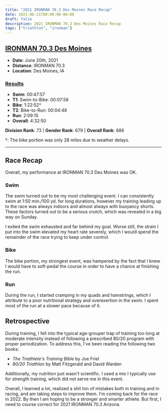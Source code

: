 ```yaml
---
title: "2021 IRONMAN 70.3 Des Moines Race Recap"
date: 2021-06-21T00:00:00-06:00
draft: false
description: 2021 IRONMAN 70.3 Des Moines Race Recap
tags: ["triathlon", "ironman"]
---
```


## [IRONMAN 70.3 Des Moines](https://www.ironman.com/im703-des-moines)
* **Date**: June 20th, 2021
* **Distance**: IRONMAN 70.3
* **Location**: Des Moines, IA

### [Results](https://www.ironman.com/im703-des-moines)
* **Swim**: 00:47:57
* **T1**: Swim-to-Bike: 00:07:58
* **Bike**: 1:22:52†
* **T2**: Bike-to-Run: 00:04:48
* **Run**: 2:09:15
* **Overall**: 4:32:50

**Division Rank**: 73 | **Gender Rank**: 679 | **Overall Rank**: 886

†: The bike portion was only 28 miles due to weather delays.

---

## Race Recap
Overall, my performance at IRONMAN 70.3 Des Moines was OK.

### Swim
The swim turned out to be my most challenging event. I can consistently swim at 1:50 min./100 yd. for long durations, however my training leading up to the race was always indoors and almost always with buoyancy shorts. These factors turned out to be a serious crutch, which was revealed in a big way on Sunday.

I exited the swim exhausted and far behind my goal. Worse still, the strain I put into the swim elevated my heart rate severely, which I would spend the remainder of the race trying to keep under control.

### Bike
The bike portion, my strongest event, was hampered by the fact that I knew I would have to soft-pedal the course in order to have a chance at finishing the run.

### Run
During the run, I started cramping in my quads and hamstrings, which I attribute to a poor nutritional strategy and overexertion in the swim. I spent most of the run at a slower pace because of it.

## Retrospective
During training, I fell into the typical age-grouper trap of training too long at moderate intensity instead of following a prescribed 80/20 program with proper periodization. To address this, I've been reading the following two books:
* *The Triathlete's Training Bible* by Joe Friel
* *80/20 Triathlon* by Matt Fitzgerald and David Warden

Additionally, my nutrition just wasn't scientific. I used a mix I typically use for strength training, which did not serve me in this event.

Overall, I learned a lot, realized a shit ton of mistakes both in training and in racing, and am taking steps to improve them. I'm coming back for the race in 2022. By then I am hoping to be a stronger and smarter athlete. But first, I need to course correct for 2021 IRONMAN 70.3 Arizona.
